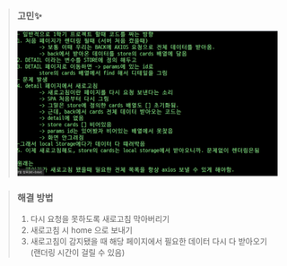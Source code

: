 > ### 고민✨
> ![img.png](img.png)

> ### 해결 방법
> 1. 다시 요청을 못하도록 새로고침 막아버리기
> 2. 새로고침 시 home 으로 보내기
> 3. 새로고침이 감지됐을 때 해당 페이지에서 필요한 데이터 다시 다 받아오기 (랜더링 시간이 걸릴 수 있음)
